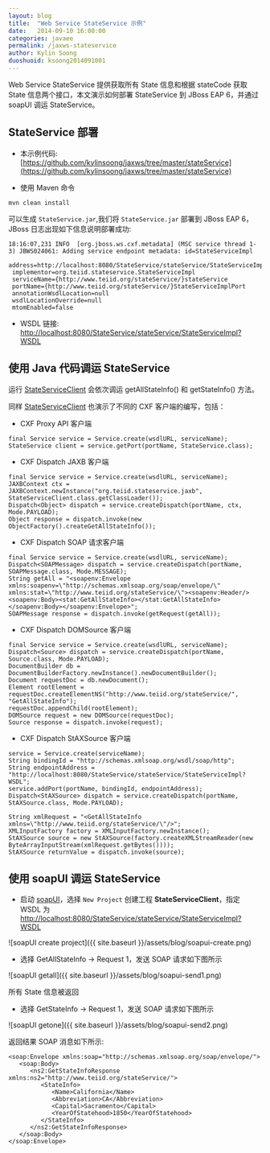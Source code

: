 ```yaml
---
layout: blog
title:  "Web Service StateService 示例"
date:   2014-09-10 16:00:00
categories: javaee
permalink: /jaxws-stateservice
author: Kylin Soong
duoshuoid: ksoong2014091001
---
```


Web Service StateService 提供获取所有 State 信息和根据 stateCode 获取 State 信息两个接口，本文演示如何部署 StateService 到 JBoss EAP 6，并通过 soapUI 调运 StateService。

## StateService 部署

* 本示例代码: [https://github.com/kylinsoong/jaxws/tree/master/stateService](https://github.com/kylinsoong/jaxws/tree/master/stateService)

* 使用 Maven 命令

~~~
mvn clean install
~~~

可以生成 `StateService.jar`,我们将 `StateService.jar` 部署到 JBoss EAP 6，JBoss 日志出现如下信息说明部署成功:

~~~
18:16:07,231 INFO  [org.jboss.ws.cxf.metadata] (MSC service thread 1-3) JBWS024061: Adding service endpoint metadata: id=StateServiceImpl
 address=http://localhost:8080/StateService/stateService/StateServiceImpl
 implementor=org.teiid.stateservice.StateServiceImpl
 serviceName={http://www.teiid.org/stateService/}stateService
 portName={http://www.teiid.org/stateService/}StateServiceImplPort
 annotationWsdlLocation=null
 wsdlLocationOverride=null
 mtomEnabled=false
~~~

* WSDL 链接: [http://localhost:8080/StateService/stateService/StateServiceImpl?WSDL](http://localhost:8080/StateService/stateService/StateServiceImpl?WSDL)

## 使用 Java 代码调运 StateService

运行 [StateServiceClient](https://github.com/kylinsoong/jaxws/blob/master/stateService/src/main/java/org/teiid/stateservice/client/StateServiceClient.java) 会依次调运 getAllStateInfo() 和 getStateInfo() 方法。

同样 [StateServiceClient](https://github.com/kylinsoong/jaxws/blob/master/stateService/src/main/java/org/teiid/stateservice/client/StateServiceClient.java) 也演示了不同的 CXF 客户端的编写，包括：

* CXF Proxy API 客户端

~~~
final Service service = Service.create(wsdlURL, serviceName);
StateService client = service.getPort(portName, StateService.class);
~~~

* CXF Dispatch JAXB 客户端

~~~
final Service service = Service.create(wsdlURL, serviceName);
JAXBContext ctx = JAXBContext.newInstance("org.teiid.stateservice.jaxb", StateServiceClient.class.getClassLoader());
Dispatch<Object> dispatch = service.createDispatch(portName, ctx, Mode.PAYLOAD);
Object response = dispatch.invoke(new ObjectFactory().createGetAllStateInfo());
~~~

* CXF Dispatch SOAP 请求客户端

~~~
final Service service = Service.create(wsdlURL, serviceName);
Dispatch<SOAPMessage> dispatch = service.createDispatch(portName, SOAPMessage.class, Mode.MESSAGE);
String getAll = "<soapenv:Envelope xmlns:soapenv=\"http://schemas.xmlsoap.org/soap/envelope/\" xmlns:stat=\"http://www.teiid.org/stateService/\"><soapenv:Header/><soapenv:Body><stat:GetAllStateInfo></stat:GetAllStateInfo></soapenv:Body></soapenv:Envelope>";
SOAPMessage response = dispatch.invoke(getRequest(getAll));
~~~

* CXF Dispatch DOMSource 客户端

~~~
final Service service = Service.create(wsdlURL, serviceName);
Dispatch<Source> dispatch = service.createDispatch(portName, Source.class, Mode.PAYLOAD);
DocumentBuilder db = DocumentBuilderFactory.newInstance().newDocumentBuilder();
Document requestDoc = db.newDocument();
Element rootElement = requestDoc.createElementNS("http://www.teiid.org/stateService/", "GetAllStateInfo");
requestDoc.appendChild(rootElement);
DOMSource request = new DOMSource(requestDoc);
Source response = dispatch.invoke(request);
~~~

* CXF Dispatch StAXSource 客户端

~~~
service = Service.create(serviceName);
String bindingId = "http://schemas.xmlsoap.org/wsdl/soap/http";
String endpointAddress = "http://localhost:8080/StateService/stateService/StateServiceImpl?WSDL";
service.addPort(portName, bindingId, endpointAddress);
Dispatch<StAXSource> dispatch = service.createDispatch(portName, StAXSource.class, Mode.PAYLOAD);
		
String xmlRequest = "<GetAllStateInfo xmlns=\"http://www.teiid.org/stateService/\"/>";
XMLInputFactory factory = XMLInputFactory.newInstance();
StAXSource source = new StAXSource(factory.createXMLStreamReader(new ByteArrayInputStream(xmlRequest.getBytes())));
StAXSource returnValue = dispatch.invoke(source);
~~~

## 使用 soapUI 调运 StateService

* 启动 [soapUI](http://www.soapui.org/)，选择 `New Project` 创建工程 **StateServiceClient**，指定 WSDL 为 [http://localhost:8080/StateService/stateService/StateServiceImpl?WSDL](http://localhost:8080/StateService/stateService/StateServiceImpl?WSDL)

![soapUI create project]({{ site.baseurl }}/assets/blog/soapui-create.png)

* 选择 GetAllStateInfo -> Request 1，发送 SOAP 请求如下图所示

![soapUI getall]({{ site.baseurl }}/assets/blog/soapui-send1.png)

所有 State 信息被返回

* 选择 GetStateInfo -> Request 1，发送 SOAP 请求如下图所示

![soapUI getone]({{ site.baseurl }}/assets/blog/soapui-send2.png)

返回结果 SOAP 消息如下所示:

~~~
<soap:Envelope xmlns:soap="http://schemas.xmlsoap.org/soap/envelope/">
   <soap:Body>
      <ns2:GetStateInfoResponse xmlns:ns2="http://www.teiid.org/stateService/">
         <StateInfo>
            <Name>California</Name>
            <Abbreviation>CA</Abbreviation>
            <Capital>Sacramento</Capital>
            <YearOfStatehood>1850</YearOfStatehood>
         </StateInfo>
      </ns2:GetStateInfoResponse>
   </soap:Body>
</soap:Envelope>
~~~
